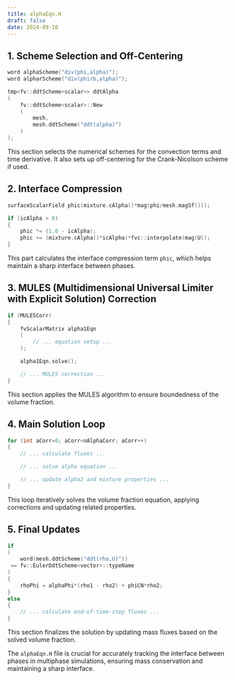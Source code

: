 ```yaml
---
title: alphaEqn.H
draft: false
date: 2024-09-10
---
```


## 1. Scheme Selection and Off-Centering

```cpp
word alphaScheme("div(phi,alpha)");
word alpharScheme("div(phirb,alpha)");

tmp<fv::ddtScheme<scalar>> ddtAlpha
(
    fv::ddtScheme<scalar>::New
    (
        mesh,
        mesh.ddtScheme("ddt(alpha)")
    )
);
```

This section selects the numerical schemes for the convection terms and time derivative. It also sets up off-centering for the Crank-Nicolson scheme if used.

## 2. Interface Compression

```cpp
surfaceScalarField phic(mixture.cAlpha()*mag(phi/mesh.magSf()));

if (icAlpha > 0)
{
    phic *= (1.0 - icAlpha);
    phic += (mixture.cAlpha()*icAlpha)*fvc::interpolate(mag(U));
}
```

This part calculates the interface compression term `phic`, which helps maintain a sharp interface between phases.

## 3. MULES (Multidimensional Universal Limiter with Explicit Solution) Correction

```cpp
if (MULESCorr)
{
    fvScalarMatrix alpha1Eqn
    (
        // ... equation setup ...
    );

    alpha1Eqn.solve();

    // ... MULES correction ...
}
```

This section applies the MULES algorithm to ensure boundedness of the volume fraction.

## 4. Main Solution Loop

```cpp
for (int aCorr=0; aCorr<nAlphaCorr; aCorr++)
{
    // ... calculate fluxes ...

    // ... solve alpha equation ...

    // ... update alpha2 and mixture properties ...
}
```

This loop iteratively solves the volume fraction equation, applying corrections and updating related properties.

## 5. Final Updates

```cpp
if
(
    word(mesh.ddtScheme("ddt(rho,U)"))
 == fv::EulerDdtScheme<vector>::typeName
)
{
    rhoPhi = alphaPhi*(rho1 - rho2) + phiCN*rho2;
}
else
{
    // ... calculate end-of-time-step fluxes ...
}
```

This section finalizes the solution by updating mass fluxes based on the solved volume fraction.

The `alphaEqn.H` file is crucial for accurately tracking the interface between phases in multiphase simulations, ensuring mass conservation and maintaining a sharp interface.